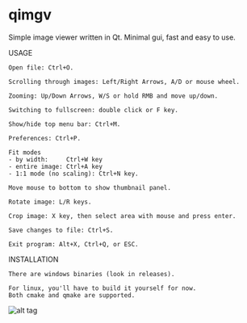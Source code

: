 qimgv
=====

Simple image viewer written in Qt.
Minimal gui, fast and easy to use.

USAGE

	Open file: Ctrl+O.
  
    Scrolling through images: Left/Right Arrows, A/D or mouse wheel.
    
    Zooming: Up/Down Arrows, W/S or hold RMB and move up/down.
    
    Switching to fullscreen: double click or F key.
    
    Show/hide top menu bar: Ctrl+M.
    
    Preferences: Ctrl+P.
    
    Fit modes
    - by width:     Ctrl+W key
    - entire image: Ctrl+A key
    - 1:1 mode (no scaling): Ctrl+N key.
    
    Move mouse to bottom to show thumbnail panel.
    
    Rotate image: L/R keys.
    
    Crop image: X key, then select area with mouse and press enter.
    
    Save changes to file: Ctrl+S.
	
	Exit program: Alt+X, Ctrl+Q, or ESC.

INSTALLATION

    There are windows binaries (look in releases).
    
    For linux, you'll have to build it yourself for now.
    Both cmake and qmake are supported.

![alt tag](http://i.imgur.com/AQowOiQ.jpg)
